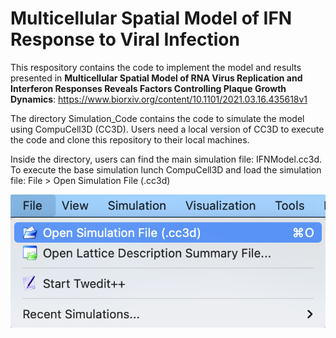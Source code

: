 # Multicellular Spatial Model of IFN Response to Viral Infection

This respository contains the code to implement the model and results presented in 
**Multicellular Spatial Model of RNA Virus Replication and Interferon Responses Reveals Factors Controlling Plaque Growth Dynamics**: 
https://www.biorxiv.org/content/10.1101/2021.03.16.435618v1

The directory Simulation_Code contains the code to simulate the model using CompuCell3D (CC3D). Users need a local 
version of CC3D to execute the code and clone this repository to their local machines.

Inside the directory, users can find the main simulation file: IFNModel.cc3d. 
To execute the base simulation lunch CompuCell3D and load the simulation file: File > Open Simulation File (.cc3d)

![plot](./Readme_Images/1.png)

